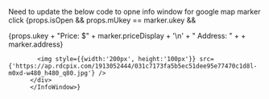 Need to update the below code to opne info window for google map marker click
{props.isOpen && props.mUkey == marker.ukey && <InfoWindow onCloseClick={props.onToggleOpen}>
          <div>
            {props.ukey + "Price: $" + marker.priceDisplay + '\n' + " Address: " + + marker.address}

            <img style={{width:'200px', height:'100px'}} src={'https://ap.rdcpix.com/1913052444/031c7173fa5b5ec51dee95e77470c1d8l-m0xd-w480_h480_q80.jpg'} />
          </div>
          </InfoWindow>}